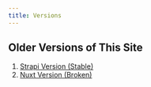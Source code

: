 ```yaml
---
title: Versions
---
```


## Older Versions of This Site

1. [Strapi Version (Stable)](https://strapi.victorslibrary.com/)
2. [Nuxt Version (Broken)](https://nuxt.victorslibrary.com/)
